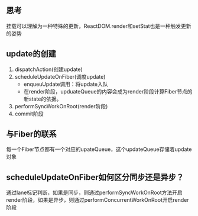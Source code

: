 ## 思考
挂载可以理解为一种特殊的更新，ReactDOM.render和setStat也是一种触发更新的姿势
## update的创建
1. dispatchAction(创建update)
2. scheduleUpdateOnFiber(调度update)
    - enqueuUpdate调用：将update入队
    - 在render阶段，upduateQueue的内容会成为render阶段计算Fiber节点的新state的依据。 
2. performSyncWorkOnRoot(render阶段)
3. commit阶段
## 与Fiber的联系
每一个Fiber节点都有一个对应的upateQueue，这个updateQueue存储着update对象
## scheduleUpdateOnFiber如何区分同步还是异步？
通过lane标记判断，如果是同步，则通过performSyncWorkOnRoot方法开启render阶段，如果是异步，则通过performConcurrentWorkOnRoot开启render阶段